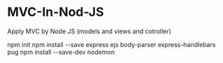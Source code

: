 # MVC-In-Nod-JS
Apply MVC by Node JS (models and views and cotroller)

npm init
npm install --save express ejs body-parser express-handlebars pug
npm install --save-dev nodemon
